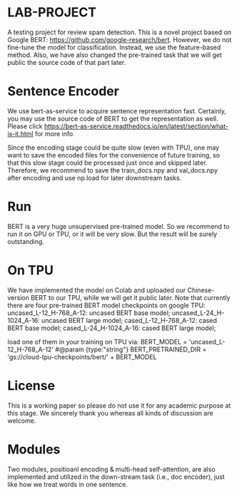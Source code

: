 # LAB-PROJECT
A testing project for review spam detection.
This is a novel project based on Google BERT: https://github.com/google-research/bert.
However, we do not fine-tune the model for classification. Instead, we use the feature-based method. Also, we have also changed the pre-trained task that we will get public the source code of that part later.

# Sentence Encoder
We use bert-as-service to acquire sentence representation fast. Certainly, you may use the source code of BERT to get the representation as well. Please click https://bert-as-service.readthedocs.io/en/latest/section/what-is-it.html for more info.

Since the encoding stage could be quite slow (even with TPU), one may want to save the encoded files for the convenience of future training, so that this slow stage could be processed just once and skipped later. Therefore, we recommend to save the train_docs.npy and val_docs.npy after encoding and use np.load for later downstream tasks.

# Run
BERT is a very huge unsupervised pre-trained model. So we recommend to run it on GPU or TPU, or it will be very slow. But the result will be surely outstanding.

# On TPU
We have implemented the model on Colab and uploaded our Chinese-version BERT to our TPU, while we will get it public later. 
Note that currently there are four pre-trained BERT model checkpoints on google TPU:
uncased_L-12_H-768_A-12: uncased BERT base model; 
uncased_L-24_H-1024_A-16: uncased BERT large model; 
cased_L-12_H-768_A-12: cased BERT base model;
cased_L-24_H-1024_A-16: cased BERT large model;

load one of them in your training on TPU via:
BERT_MODEL = 'uncased_L-12_H-768_A-12' #@param {type:"string"}
BERT_PRETRAINED_DIR = 'gs://cloud-tpu-checkpoints/bert/' + BERT_MODEL

# License
This is a working paper so please do not use it for any academic purpose at this stage. We sincerely thank you whereas all kinds of discussion are welcome. 

# Modules
Two modules, positioanl encoding & multi-head self-attention, are also implemented and utilized in the down-stream task (i.e., doc encoder), just like how we treat words in one sentence.
